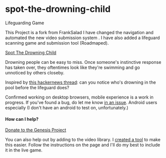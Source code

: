 # spot-the-drowning-child
Lifeguarding Game

This Project is a fork from FrankSalad I have changed the navigation and automated the new video submission
system . I have also added a lifeguard scanning game and submission tool (Roadmaped).

[Spot The Drowning Child](http://spotthedrowningchild.com)

Drowning people can be easy to miss. Once someone's instinctive response has taken over, they oftentimes look like they're swimming and go unnoticed by others closeby.

Inspired by [this hackernews thread](https://news.ycombinator.com/item?id=9947237): can you notice who's drowning in the pool before the lifeguard does?

Confirmed working on desktop browsers, mobile experience is a work in progress. If you've found a bug, do let me know [in an issue](https://github.com/FrankSalad/spot-the-drowning-child/issues/new). Android users especially (I don't have an android to test on, unfortunately.)

#### How can I help?


[Donate to the Genesis Project](http://the-parklands-foundation.myshopify.com/collections/frontpage/products/the-genesis-project)

You can also help out by adding to the video library. I [created a tool](http://spotthedrowningchild.com/creator.html) to make this easier. Follow the instructions on the page and I'll do my best to include it in the live game.
